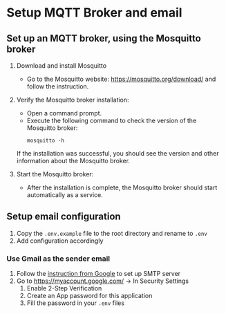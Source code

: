 # Setup MQTT Broker and email

## Set up an MQTT broker, using the Mosquitto broker

1. Download and install Mosquitto
   - Go to the Mosquitto website: https://mosquitto.org/download/ and follow the instruction.
   
4. Verify the Mosquitto broker installation:
   - Open a command prompt.
   - Execute the following command to check the version of the Mosquitto broker:
     ```shell
     mosquitto -h
     ```

   If the installation was successful, you should see the version and other information about the Mosquitto broker.
   
4. Start the Mosquitto broker:
   
   - After the installation is complete, the Mosquitto broker should start automatically as a service.

## Setup email configuration

1. Copy the `.env.example` file to the root directory and rename to `.env` 
2. Add configuration accordingly

### Use Gmail as the sender email

1. Follow the [instruction from Google](https://support.google.com/mail/answer/7104828) to set up SMTP server
2. Go to https://myaccount.google.com/ -> In Security Settings
   1. Enable 2-Step Verification
   2. Create an App password for this application
   3. Fill the password in your `.env` files

